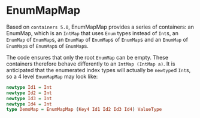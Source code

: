 EnumMapMap
==========

Based on `containers 5.0`, EnumMapMap provides a series of containers: an
EnumMap, which is an `IntMap` that uses `Enum` types instead of `Int`s, an `EnumMap` of
`EnumMap`s, an `EnumMap` of `EnumMap`s of `EnumMap`s and an `EnumMap` of `EnumMap`s of
`EnumMap`s of `EnumMap`s.

The code ensures that only the root `EnumMap` can be empty.  These containers
therefore behave differently to an `IntMap (IntMap a)`.  It is anticipated that
the enumerated index types will actually be `newtype`d `Int`s, so a 4 level
`EnumMapMap` may look like:

```haskell
newtype Id1 = Int
newtype Id2 = Int
newtype Id3 = Int
newtype Id4 = Int
type DemoMap = EnumMapMap (Key4 Id1 Id2 Id3 Id4) ValueType
```
